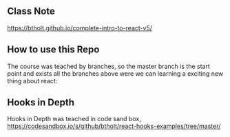 ## Class Note
https://btholt.github.io/complete-intro-to-react-v5/

## How to use this Repo
The course was teached by branches, so the master branch is the start point and exists all the branches above were we can learning a exciting new 
thing about react:

## Hooks in Depth
Hooks in Depth was teached in code sand box, https://codesandbox.io/s/github/btholt/react-hooks-examples/tree/master/
